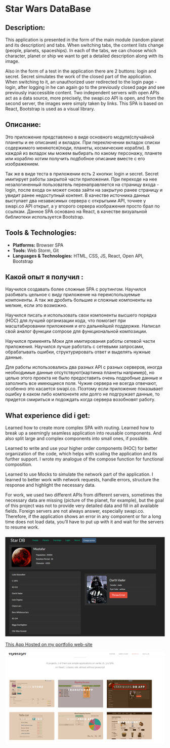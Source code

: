 # Star Wars DataBase

## Description:

This application is presented in the form of the main module (random planet and its description) and tabs.
When switching tabs, the content lists change (people, planets, spaceships).
In each of the tabs, we can choose which character, planet or ship we want to get a detailed description along with its image.

Also in the form of a test in the application there are 2 buttons: login and secret. Secret simulates the work of the closed part of the application. When switching to it, an unauthorized user
redirected to the login page - login, after logging in he can again go to the previously closed page and see previously inaccessible content.
Two independent servers with open APIs act as a data source, more precisely, the swapi.co API is open, and from the second server, the images were simply taken by links.
This SPA is based on React, Bootstrap is used as a visual library.

## Описание:

Это приложение представлено в виде основного модуля(случайной планеты и ее описания) и вкладок.
При переключении вкладок списки содержимого меняются(люди, планеты, космические корабли).
В каждой из вкладок мы можем выбирать по какому персонажу, планете или кораблю хотим получить подбобное описание вместе с его изображением.

Так же в виде теста в приложении есть 2 кнопки: login и secret. Secret имитирует работы закрытой части приложения. При переходе на нее незалогиненный пользователь
перенаправляется на страницу входа - login, после входа он может снова зайти на закрытую ранее страницу и увидит ранее недоступный контент.
В качестве источника данных выступает два независимых сервера с открытыми API, точнее у swapi.co API открыт, а у второго сервера изображения просто брал по ссылкам.
Данное SPA основано на React, в качестве визуальной библиотеки используется Bootstrap.

## Tools & Technologies:

* **Platforms:** Browser SPA
* **Tools:** Web Storm, Git
* **Languages & Technologies:** HTML, CSS, JS, React, Open API, Bootstrap

## Какой опыт я получил :

Научился создавать более сложные SPA с роутингом. Научился разбивать цельное с виду приложение на переиспользуемые компоненты.
А так же дробить большие и сложные компоненты на мелкие, если это возможно. 

Научился писать и использовать свои компоненты высшего порядка (HOC)
для лучшей организации кода, что помогает при масштабировании приложения и его дальнейшей поддержке.
Написал свой аналог функции compose для функциональной композиции.

Научился применять Моки для имитирования работы сетевой части приложения.
Научился лучше работать с сетевыми запросами, обрабатывать ошибки, структурировать ответ и выделять нужные данные.

Для работы использовались два разных API с разных серверов, иногда необходимые данные отсутствуют(картинка планеты например),
но целью этого проекта не было предоставить очень подробные данные и заполнить все имеющиеся поля. Чужие сервера не всегда 
отвечают, особенно это касается swapi.co. Поэтому если приложение показывает ошибку в каком либо компоненте или долго не подгружает данные,
то придется смириться и подождать когда сервера возобновят работу.

## What experience did i get:

Learned how to create more complex SPA with routing. Learned how to break up a seemingly seamless application into reusable components.
And also split large and complex components into small ones, if possible.

Learned to write and use your higher order components (HOC)
for better organization of the code, which helps with scaling the application and its further support.
 I wrote my analogue of the compose function for functional composition.

Learned to use Mocks to simulate the network part of the application.
I learned to better work with network requests, handle errors, structure the response and highlight the necessary data.

For work, we used two different APIs from different servers, sometimes the necessary data are missing (picture of the planet, for example),
but the goal of this project was not to provide very detailed data and fill in all available fields. Foreign servers are not always
answer, especially swapi.co. Therefore, if the application shows an error in any component or for a long time does not load data,
you’ll have to put up with it and wait for the servers to resume work.

### 

![screenshot of store](https://github.com/Piratt14/star-wars-db/blob/master/misc/star-wars-db.png)

[This App Hosted on my portfolio web-site](http://d292314v.beget.tech/)

![screenshot of store](https://github.com/Piratt14/star-wars-db/blob/master/misc/app-on-site.png)

